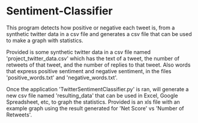 # Sentiment-Classifier
This program detects how positive or negative each tweet is, from a synthetic twitter data in a csv file and generates a csv file that can be used to make a graph with statistics.

Provided is some synthetic twitter data in a csv file named 'project_twitter_data.csv' which has the text of a tweet, the number of retweets of that tweet, and the number of replies to that tweet. Also words that express positive sentiment and negative sentiment, in the files 'positive_words.txt' and 'negative_words.txt'.

Once the application 'TwitterSentimentClassifier.py' is ran, will generate a new csv file named 'resulting_data' that can be used in Excel, Google Spreadsheet, etc, to graph the statistics.
Provided is an xls file with an example graph using the result generated for 'Net Score' vs 'Number of Retweets'.
